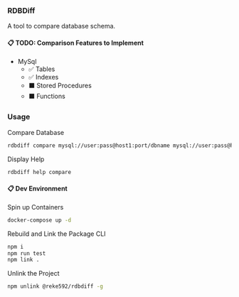 ### RDBDiff

A tool to compare database schema.

#### 📋 **TODO: Comparison Features to Implement**

- MySql
  - ✅ Tables
  - ✅ Indexes
  - ⬛ Stored Procedures
  - ⬛ Functions

### Usage

Compare Database

```sh
rdbdiff compare mysql://user:pass@host1:port/dbname mysql://user:pass@host2:port/dbname
```

Display Help

```sh
rdbdiff help compare
```

#### 📋 **Dev Environment**

Spin up Containers

```sh
docker-compose up -d
```

Rebuild and Link the Package CLI

```sh
npm i
npm run test
npm link .
```

Unlink the Project

```sh
npm unlink @reke592/rdbdiff -g
```

